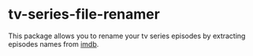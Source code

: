 # tv-series-file-renamer

This package allows you to rename your tv series episodes by extracting episodes names from [imdb](https://www.imdb.com/).
